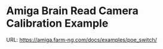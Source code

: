# Amiga Brain Read Camera Calibration Example

URL: https://amiga.farm-ng.com/docs/examples/poe_switch/
